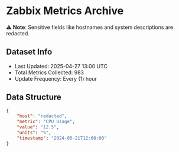 # Zabbix Metrics Archive

⚠️ **Note**: Sensitive fields like hostnames and system descriptions are redacted.

## Dataset Info
- Last Updated: 2025-04-27 13:00 UTC
- Total Metrics Collected: 983
- Update Frequency: Every (1) hour

## Data Structure
```json
{
    "host": "redacted",
    "metric": "CPU Usage",
    "value": "12.5",
    "units": "%",
    "timestamp": "2024-05-21T12:00:00"
}
```

